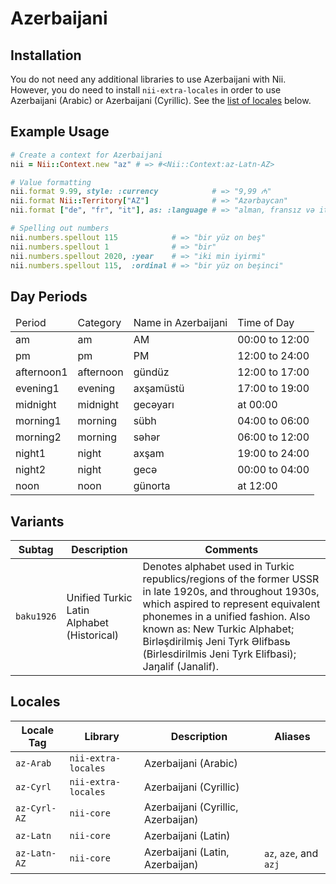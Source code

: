 <!-- This file has been generated. Source: languages/_template.md.erb -->

# Azerbaijani

## Installation

You do not need any additional libraries to use Azerbaijani with Nii.
However, you do need to install `nii-extra-locales` in order to use Azerbaijani (Arabic) or Azerbaijani (Cyrillic).
See the [list of locales](#locales) below.

## Example Usage

``` ruby
# Create a context for Azerbaijani
nii = Nii::Context.new "az" # => #<Nii::Context:az-Latn-AZ>

# Value formatting
nii.format 9.99, style: :currency            # => "9,99 ₼"
nii.format Nii::Territory["AZ"]              # => "Azərbaycan"
nii.format ["de", "fr", "it"], as: :language # => "alman, fransız və italyan"

# Spelling out numbers
nii.numbers.spellout 115            # => "bir yüz on beş"
nii.numbers.spellout 1              # => "bir"
nii.numbers.spellout 2020, :year    # => "iki min iyirmi"
nii.numbers.spellout 115,  :ordinal # => "bir yüz on beşinci"
```

## Day Periods


<table>
  <thead>
    <tr>
      <td>Period</td>
      <td>Category</td>
      <td>Name in Azerbaijani</td>
      <td>Time of Day</td>
    </tr>
  </thead>
  <tbody>
    <tr>
      <td>am</td>
      <td>am</td>
      <td>AM</td>
      <td>00:00 to 12:00</td>
    </tr>
    <tr>
      <td>pm</td>
      <td>pm</td>
      <td>PM</td>
      <td>12:00 to 24:00</td>
    </tr>
    <tr>
      <td>afternoon1</td>
      <td>afternoon</td>
      <td>gündüz</td>
      <td>12:00 to 17:00</td>
    </tr>
    <tr>
      <td>evening1</td>
      <td>evening</td>
      <td>axşamüstü</td>
      <td>17:00 to 19:00</td>
    </tr>
    <tr>
      <td>midnight</td>
      <td>midnight</td>
      <td>gecəyarı</td>
      <td>at 00:00</td>
    </tr>
    <tr>
      <td>morning1</td>
      <td>morning</td>
      <td>sübh</td>
      <td>04:00 to 06:00</td>
    </tr>
    <tr>
      <td>morning2</td>
      <td>morning</td>
      <td>səhər</td>
      <td>06:00 to 12:00</td>
    </tr>
    <tr>
      <td>night1</td>
      <td>night</td>
      <td>axşam</td>
      <td>19:00 to 24:00</td>
    </tr>
    <tr>
      <td>night2</td>
      <td>night</td>
      <td>gecə</td>
      <td>00:00 to 04:00</td>
    </tr>
    <tr>
      <td>noon</td>
      <td>noon</td>
      <td>günorta</td>
      <td>at 12:00</td>
    </tr>
  </tbody>
</table>


## Variants

<table>
  <thead>
    <tr>
      <th>Subtag</th>
      <th>Description</th>
      <th>Comments</th>
    </tr>
  </thead>
  <tbody>
    <tr>
      <td><code>baku1926</code></td>
      <td>Unified Turkic Latin Alphabet (Historical)</td>
      <td>Denotes alphabet used in Turkic republics/regions of the former USSR in late 1920s, and throughout 1930s, which aspired to represent equivalent phonemes in a unified fashion. Also known as: New Turkic Alphabet; Birlәşdirilmiş Jeni Tyrk Әlifbasь (Birlesdirilmis Jeni Tyrk Elifbasi); Jaŋalif (Janalif).</td>
    </tr>
  </tbody>
</table>

## Locales

<table>
  <thead>
    <tr>
      <th>Locale Tag</th>
      <th>Library</th>
      <th>Description</th>
      <th>Aliases</th>
    </tr>
  </thead>
  <tbody>
    <tr>
      <td><code>az-Arab</code></td>
      <td><code>nii-extra-locales</code></td>
      <td>Azerbaijani (Arabic)</td>
      <td></td>
    </tr>
    <tr>
      <td><code>az-Cyrl</code></td>
      <td><code>nii-extra-locales</code></td>
      <td>Azerbaijani (Cyrillic)</td>
      <td></td>
    </tr>
    <tr>
      <td><code>az-Cyrl-AZ</code></td>
      <td><code>nii-core</code></td>
      <td>Azerbaijani (Cyrillic, Azerbaijan)</td>
      <td></td>
    </tr>
    <tr>
      <td><code>az-Latn</code></td>
      <td><code>nii-core</code></td>
      <td>Azerbaijani (Latin)</td>
      <td></td>
    </tr>
    <tr>
      <td><code>az-Latn-AZ</code></td>
      <td><code>nii-core</code></td>
      <td>Azerbaijani (Latin, Azerbaijan)</td>
      <td><code>az</code>, <code>aze</code>, and <code>azj</code></td>
    </tr>
  </tbody>
</table>

